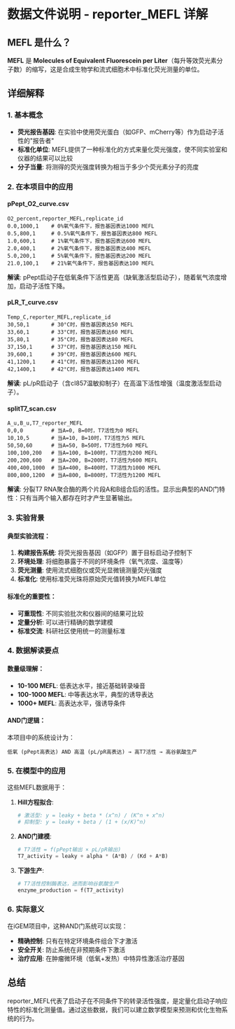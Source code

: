 # 数据文件说明 - reporter_MEFL 详解

## MEFL 是什么？

**MEFL** 是 **Molecules of Equivalent Fluorescein per Liter**（每升等效荧光素分子数）的缩写，这是合成生物学和流式细胞术中标准化荧光测量的单位。

## 详细解释

### 1. 基本概念
- **荧光报告基因**: 在实验中使用荧光蛋白（如GFP、mCherry等）作为启动子活性的"报告者"
- **标准化单位**: MEFL提供了一种标准化的方式来量化荧光强度，使不同实验室和仪器的结果可以比较
- **分子当量**: 将测得的荧光强度转换为相当于多少个荧光素分子的亮度

### 2. 在本项目中的应用

#### pPept_O2_curve.csv
```csv
O2_percent,reporter_MEFL,replicate_id
0.0,1000,1    # 0%氧气条件下，报告基因表达1000 MEFL
0.5,800,1     # 0.5%氧气条件下，报告基因表达800 MEFL
1.0,600,1     # 1%氧气条件下，报告基因表达600 MEFL
2.0,400,1     # 2%氧气条件下，报告基因表达400 MEFL
5.0,200,1     # 5%氧气条件下，报告基因表达200 MEFL
21.0,100,1    # 21%氧气条件下，报告基因表达100 MEFL
```

**解读**: pPept启动子在低氧条件下活性更高（缺氧激活型启动子），随着氧气浓度增加，启动子活性下降。

#### pLR_T_curve.csv
```csv
Temp_C,reporter_MEFL,replicate_id
30,50,1       # 30°C时，报告基因表达50 MEFL
33,60,1       # 33°C时，报告基因表达60 MEFL
35,80,1       # 35°C时，报告基因表达80 MEFL
37,150,1      # 37°C时，报告基因表达150 MEFL
39,600,1      # 39°C时，报告基因表达600 MEFL
41,1200,1     # 41°C时，报告基因表达1200 MEFL
42,1400,1     # 42°C时，报告基因表达1400 MEFL
```

**解读**: pL/pR启动子（含cI857温敏抑制子）在高温下活性增强（温度激活型启动子）。

#### splitT7_scan.csv
```csv
A_u,B_u,T7_reporter_MEFL
0,0,0         # 当A=0, B=0时，T7活性为0 MEFL
10,10,5       # 当A=10, B=10时，T7活性为5 MEFL
50,50,60      # 当A=50, B=50时，T7活性为60 MEFL
100,100,200   # 当A=100, B=100时，T7活性为200 MEFL
200,200,600   # 当A=200, B=200时，T7活性为600 MEFL
400,400,1000  # 当A=400, B=400时，T7活性为1000 MEFL
800,800,1200  # 当A=800, B=800时，T7活性为1200 MEFL
```

**解读**: 分裂T7 RNA聚合酶的两个片段A和B组合后的活性。显示出典型的AND门特性：只有当两个输入都存在时才产生显著输出。

### 3. 实验背景

#### 典型实验流程：
1. **构建报告系统**: 将荧光报告基因（如GFP）置于目标启动子控制下
2. **环境处理**: 将细胞暴露于不同的环境条件（氧气浓度、温度等）
3. **荧光测量**: 使用流式细胞仪或荧光显微镜测量荧光强度
4. **标准化**: 使用标准荧光珠将原始荧光值转换为MEFL单位

#### 标准化的重要性：
- **可重现性**: 不同实验批次和仪器间的结果可比较
- **定量分析**: 可以进行精确的数学建模
- **标准交流**: 科研社区使用统一的测量标准

### 4. 数据解读要点

#### 数量级理解：
- **10-100 MEFL**: 低表达水平，接近基础转录噪音
- **100-1000 MEFL**: 中等表达水平，典型的诱导表达
- **1000+ MEFL**: 高表达水平，强诱导条件

#### AND门逻辑：
本项目中的系统设计为：
```
低氧 (pPept高表达) AND 高温 (pL/pR高表达) → 高T7活性 → 高谷氨酸生产
```

### 5. 在模型中的应用

这些MEFL数据用于：

1. **Hill方程拟合**: 
   ```python
   # 激活型: y = leaky + beta * (x^n) / (K^n + x^n)
   # 抑制型: y = leaky + beta / (1 + (x/K)^n)
   ```

2. **AND门建模**:
   ```python
   # T7活性 = f(pPept输出 × pL/pR输出)
   T7_activity = leaky + alpha * (A*B) / (Kd + A*B)
   ```

3. **下游生产**:
   ```python
   # T7活性控制酶表达，进而影响谷氨酸生产
   enzyme_production = f(T7_activity)
   ```

### 6. 实际意义

在iGEM项目中，这种AND门系统可以实现：

- **精确控制**: 只有在特定环境条件组合下才激活
- **安全开关**: 防止系统在非预期条件下激活
- **治疗应用**: 在肿瘤微环境（低氧+发热）中特异性激活治疗基因

## 总结

reporter_MEFL代表了启动子在不同条件下的转录活性强度，是定量化启动子响应特性的标准化测量值。通过这些数据，我们可以建立数学模型来预测和优化生物系统的行为。
